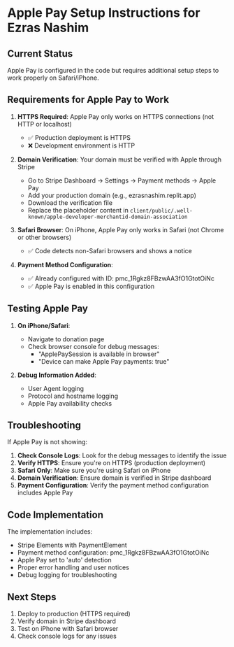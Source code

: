 # Apple Pay Setup Instructions for Ezras Nashim

## Current Status
Apple Pay is configured in the code but requires additional setup steps to work properly on Safari/iPhone.

## Requirements for Apple Pay to Work

1. **HTTPS Required**: Apple Pay only works on HTTPS connections (not HTTP or localhost)
   - ✅ Production deployment is HTTPS
   - ❌ Development environment is HTTP

2. **Domain Verification**: Your domain must be verified with Apple through Stripe
   - Go to Stripe Dashboard → Settings → Payment methods → Apple Pay
   - Add your production domain (e.g., ezrasnashim.replit.app)
   - Download the verification file
   - Replace the placeholder content in `client/public/.well-known/apple-developer-merchantid-domain-association`

3. **Safari Browser**: On iPhone, Apple Pay only works in Safari (not Chrome or other browsers)
   - ✅ Code detects non-Safari browsers and shows a notice

4. **Payment Method Configuration**: 
   - ✅ Already configured with ID: pmc_1Rgkz8FBzwAA3fO1GtotOiNc
   - ✅ Apple Pay is enabled in this configuration

## Testing Apple Pay

1. **On iPhone/Safari**:
   - Navigate to donation page
   - Check browser console for debug messages:
     - "ApplePaySession is available in browser"
     - "Device can make Apple Pay payments: true"

2. **Debug Information Added**:
   - User Agent logging
   - Protocol and hostname logging
   - Apple Pay availability checks

## Troubleshooting

If Apple Pay is not showing:

1. **Check Console Logs**: Look for the debug messages to identify the issue
2. **Verify HTTPS**: Ensure you're on HTTPS (production deployment)
3. **Safari Only**: Make sure you're using Safari on iPhone
4. **Domain Verification**: Ensure domain is verified in Stripe dashboard
5. **Payment Configuration**: Verify the payment method configuration includes Apple Pay

## Code Implementation

The implementation includes:
- Stripe Elements with PaymentElement
- Payment method configuration: pmc_1Rgkz8FBzwAA3fO1GtotOiNc
- Apple Pay set to 'auto' detection
- Proper error handling and user notices
- Debug logging for troubleshooting

## Next Steps

1. Deploy to production (HTTPS required)
2. Verify domain in Stripe dashboard
3. Test on iPhone with Safari browser
4. Check console logs for any issues